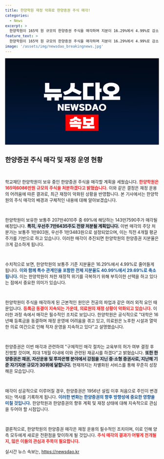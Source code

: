 ```yaml
---
title: 한양학원 재정 악화로 한양증권 주식 매각!
categories:
  - News
excerpt: >
  한양학원이 165억 원 규모의 한양증권 주식을 매각하며 지분이 16.29%에서 4.99%로 감소한다. 재정 악화와 법인 운영 어려움이 배경이며, 매각 후 68년 만에 새로운 주인이 탄생할 예정이다. 궁금하다면 클릭!
feature_text: >
  한양학원이 165억 원 규모의 한양증권 주식을 매각하며 지분이 16.29%에서 4.99%로 감소한다. 재정 악화와 법인 운영 어려움이 배경이며, 매각 후 68년 만에 새로운 주인이 탄생할 예정이다. 궁금하다면 클릭!
image: '/assets/img/newsdao_breakingnews.jpg'
---
```


<p><img src="/assets/img/newsdao_breakingnews.jpg" alt="ontimetimes 속보" /></p>

<h2 data-ke-size="size26">한양증권 주식 매각 및 재정 운영 현황</h2>

<p data-ke-size="size16">&nbsp;</p>

<p>학교재단 한양학원이 보유 중인 한양증권 주식을 매각할 계획을 세웠습니다. <b><span style="color: #ee2323;">한양학원은 165억6086만원 규모의 주식을 처분하겠다고 밝혔습니다.</span></b> 이와 같은 결정은 재정 운용의 어려움에 따른 결과로, 최근 재정이 악화된 상황을 반영합니다. 본 기사에서는 한양학원의 주식 매각의 배경과 구체적인 내용에 대해 알아보겠습니다.</p>

<p data-ke-size="size16">&nbsp;</p>

<p>한양학원이 보유한 보통주 207만4010주 중 69%에 해당하는 143만7590주가 매각될 예정입니다. <b><span style="background-color: #21538527;">특히, 우선주 7만6435주도 전량 처분될 계획입니다.</span></b> 이번 매각의 주당 처분가는 보통주 1만803원, 우선주 1만3483원으로 설정되었으며, 이는 직전 4개월 평균 주가를 기반으로 하고 있습니다. 이러한 매각이 추진되면 한양학원의 한양증권 지분율은 크게 감소하게 됩니다.</p>

<p data-ke-size="size16">&nbsp;</p>

<p>수치적으로 보면, 한양학원의 보통주 기준 지분율은 16.29%에서 4.99%로 줄어들게 됩니다. <b><span style="color: #1a5490;">이와 함께 특수 관계인을 포함한 전체 지분율도 40.99%에서 29.69%로 축소됩니다.</span></b> 이는 한양학원이 처한 재정적 위기를 극복하기 위해 부득이한 선택을 하고 있다는 점에서 중요한 의미가 있습니다.</p>

<p data-ke-size="size16">&nbsp;</p>

<p>한양학원이 주식을 매각하게 된 근본적인 원인은 전공의 파업과 같은 여러 외적 요인 때문입니다. <b><span style="color: #ee2323;">등록금 동결이 지속되는 가운데, 의료원의 재정 상황이 악화되고 있습니다.</span></b> 이러한 과정 속에서 매각은 필수적인 조치로 보입니다. 한양학원은 공식적으로 "대학은 16년째 등록금을 동결하며 재정 운영에 어려움을 겪고 있고, 의료원은 노후한 시설과 열악한 의료 여건으로 인해 적자 운영을 지속하고 있다"고 설명했습니다.</p>

<p data-ke-size="size16">&nbsp;</p>

<p>한양증권은 이번 매각과 관련하여 "구체적인 매각 절차는 교육부의 허가 여부 결정 후 진행할 것이며, 최대 1개월 이내에 이와 관련된 재공시를 하겠다"고 밝혔습니다. <b><span style="background-color: #21538527;">또한 한양증권은 채권, 자산운용 및 투자은행 분야에서 강점을 지닌 중·소형 증권사로, 지난해 기준 자기자본 규모가 30위에 달합니다.</span></b> 현재까지는 차별화된 서비스를 통해 꾸준히 성장해온 모습입니다.</p>

<p data-ke-size="size16">&nbsp;</p>

<p>매각이 성공적으로 이루어질 경우, 한양증권은 1956년 설립 이후 처음으로 주인이 변경되는 역사를 기록하게 됩니다. <b><span style="color: #1a5490;">이러한 변화는 한양증권의 향후 방향성에 중요한 영향을 미칠 것입니다.</span></b> 한양학원과 한양증권의 향후 계획 및 재정 상태에 대해 지속적으로 관심을 두어야 할 시점입니다.</p>

<p data-ke-size="size16">&nbsp;</p>

<p>결론적으로, 한양학원의 한양증권 매각은 재정 운용의 필수적인 조치이며, 이로 인해 양측 모두에게 새로운 전환점을 맞이하게 될 것입니다. <b><span style="color: #ee2323;">주식 매각의 결과가 어떻게 전개될지, 많은 이들의 관심과 주목이 필요합니다.</span></b></p>
실시간 뉴스 속보는, <a href="https://newsdao.kr" rel="dofollow">https://newsdao.kr</a>


